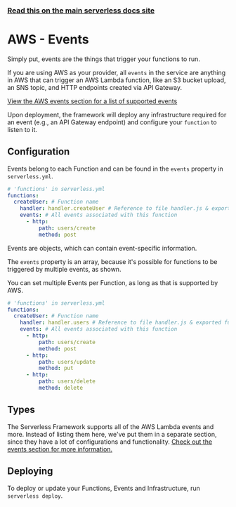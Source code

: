 <!--
title: Serverless Framework - AWS Lambda Guide - Events
menuText: Events
menuOrder: 6
description: Configuring AWS Lambda function events in the Serverless Framework
layout: Doc
-->

<!-- DOCS-SITE-LINK:START automatically generated  -->

### [Read this on the main serverless docs site](https://www.serverless.com/framework/docs/providers/aws/guide/events)

<!-- DOCS-SITE-LINK:END -->

# AWS - Events

Simply put, events are the things that trigger your functions to run.

If you are using AWS as your provider, all `events` in the service are anything in AWS that can trigger an AWS Lambda function, like an S3 bucket upload, an SNS topic, and HTTP endpoints created via API Gateway.

[View the AWS events section for a list of supported events](../events)

Upon deployment, the framework will deploy any infrastructure required for an event (e.g., an API Gateway endpoint) and configure your `function` to listen to it.

## Configuration

Events belong to each Function and can be found in the `events` property in `serverless.yml`.

```yml
# 'functions' in serverless.yml
functions:
  createUser: # Function name
    handler: handler.createUser # Reference to file handler.js & exported function 'createUser'
    events: # All events associated with this function
      - http:
          path: users/create
          method: post
```

Events are objects, which can contain event-specific information.

The `events` property is an array, because it's possible for functions to be triggered by multiple events, as shown.

You can set multiple Events per Function, as long as that is supported by AWS.

```yml
# 'functions' in serverless.yml
functions:
  createUser: # Function name
    handler: handler.users # Reference to file handler.js & exported function 'users'
    events: # All events associated with this function
      - http:
          path: users/create
          method: post
      - http:
          path: users/update
          method: put
      - http:
          path: users/delete
          method: delete
```

## Types

The Serverless Framework supports all of the AWS Lambda events and more. Instead of listing them here, we've put them in a separate section, since they have a lot of configurations and functionality. [Check out the events section for more information.](../events)

## Deploying

To deploy or update your Functions, Events and Infrastructure, run `serverless deploy`.
